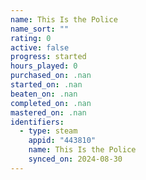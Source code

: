 ```yaml
---
name: This Is the Police
name_sort: ""
rating: 0
active: false
progress: started
hours_played: 0
purchased_on: .nan
started_on: .nan
beaten_on: .nan
completed_on: .nan
mastered_on: .nan
identifiers:
  - type: steam
    appid: "443810"
    name: This Is the Police
    synced_on: 2024-08-30
---
```

